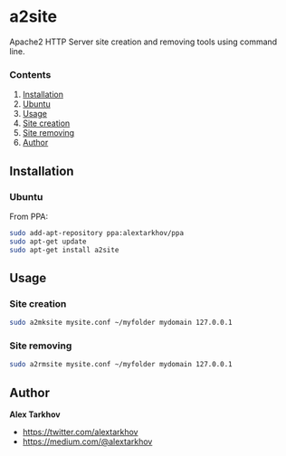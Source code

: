 # a2site

Apache2 HTTP Server site creation and removing tools using command line.

### Contents

1. [Installation](#installation)
  1. [Ubuntu](#ubuntu)
2. [Usage](#usage)
  1. [Site creation](#site-creation)
  2. [Site removing](#site-removing)
3. [Author](#author)

## Installation

### Ubuntu

From PPA:

```bash
sudo add-apt-repository ppa:alextarkhov/ppa
sudo apt-get update
sudo apt-get install a2site
```

## Usage

### Site creation

```bash
sudo a2mksite mysite.conf ~/myfolder mydomain 127.0.0.1
```

### Site removing

```bash
sudo a2rmsite mysite.conf ~/myfolder mydomain 127.0.0.1
```

## Author

**Alex Tarkhov**

* https://twitter.com/alextarkhov
* https://medium.com/@alextarkhov
